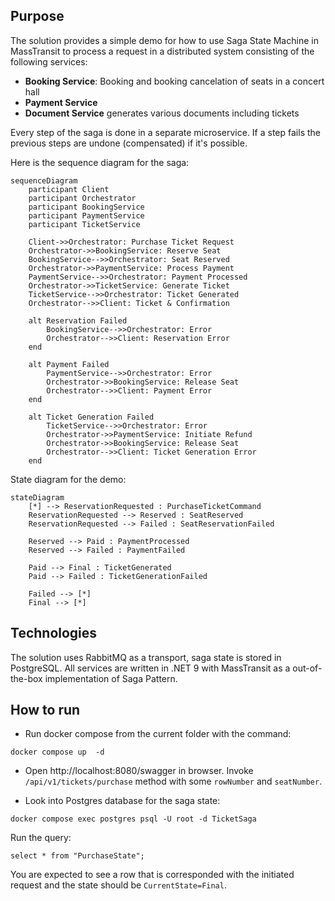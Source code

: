 ## Purpose

The solution provides a simple demo for how to use Saga State Machine in MassTransit to process a request in a distributed system consisting of the following services:
* **Booking Service**: Booking and booking cancelation of seats in a concert hall
* **Payment Service**
* **Document Service** generates various documents including tickets

Every step of the saga is done in a separate microservice. If a step fails the previous steps are undone (compensated) if it's possible.

Here is the sequence diagram for the saga:

```mermaid
sequenceDiagram
    participant Client
    participant Orchestrator
    participant BookingService
    participant PaymentService
    participant TicketService

    Client->>Orchestrator: Purchase Ticket Request
    Orchestrator->>BookingService: Reserve Seat
    BookingService-->>Orchestrator: Seat Reserved
    Orchestrator->>PaymentService: Process Payment
    PaymentService-->>Orchestrator: Payment Processed
    Orchestrator->>TicketService: Generate Ticket
    TicketService-->>Orchestrator: Ticket Generated
    Orchestrator-->>Client: Ticket & Confirmation

    alt Reservation Failed
        BookingService-->>Orchestrator: Error
        Orchestrator-->>Client: Reservation Error
    end

    alt Payment Failed
        PaymentService-->>Orchestrator: Error
        Orchestrator->>BookingService: Release Seat
        Orchestrator-->>Client: Payment Error
    end

    alt Ticket Generation Failed
        TicketService-->>Orchestrator: Error
        Orchestrator->>PaymentService: Initiate Refund
        Orchestrator->>BookingService: Release Seat
        Orchestrator-->>Client: Ticket Generation Error
    end
```

State diagram for the demo:
```mermaid
stateDiagram
    [*] --> ReservationRequested : PurchaseTicketCommand
    ReservationRequested --> Reserved : SeatReserved
    ReservationRequested --> Failed : SeatReservationFailed

    Reserved --> Paid : PaymentProcessed
    Reserved --> Failed : PaymentFailed

    Paid --> Final : TicketGenerated
    Paid --> Failed : TicketGenerationFailed

    Failed --> [*]
    Final --> [*]

```

## Technologies

The solution uses RabbitMQ as a transport, saga state is stored in PostgreSQL. All services are written in .NET 9 with MassTransit as a out-of-the-box implementation of Saga Pattern.

## How to run

* Run docker compose from the current folder with the command: 
```
docker compose up  -d
```
* Open http://localhost:8080/swagger in browser. Invoke `/api/v1/tickets/purchase` method with some `rowNumber` and `seatNumber`.

* Look into Postgres database for the saga state:
```
docker compose exec postgres psql -U root -d TicketSaga
```
Run the query:
```
select * from "PurchaseState";
```
You are expected to see a row that is corresponded with the initiated request and the state should be `CurrentState=Final`.
